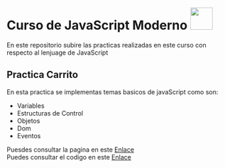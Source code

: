 # Curso de JavaScript Moderno <img src="https://media.giphy.com/media/xT9IgzoKnwFNmISR8I/giphy.gif" width="50" />
En este repositorio subire las practicas realizadas en este curso con respecto al lenjuage de JavaScript 

## Practica Carrito
En esta practica se implementas temas basicos de javaScript como son: 
* Variables
* Estructuras de Control 
* Objetos
* Dom
* Eventos

Puesdes consultar la pagina en este [Enlace](https://carritodeventas01.netlify.app/#) <br>
Puedes consultar el codigo en este [Enlace](https://github.com/pakosanchez27/Practicas-JavaScript/tree/master/Carrito)



                                

